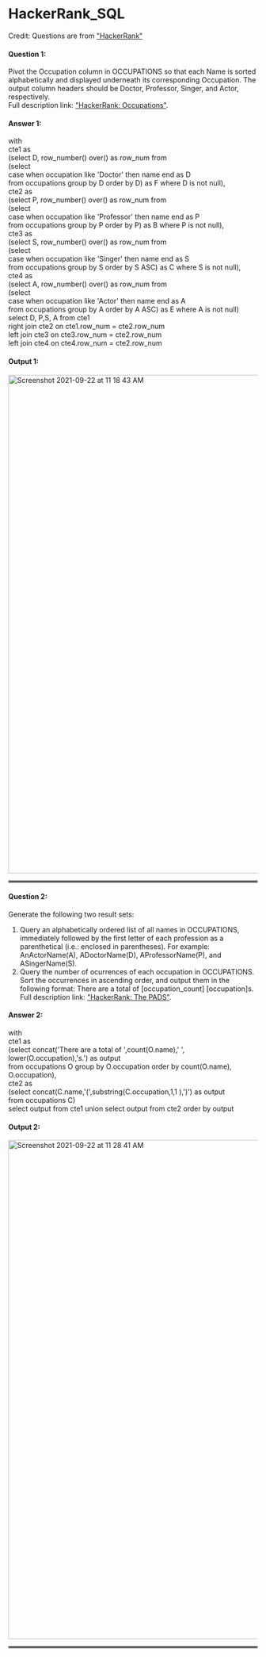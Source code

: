 # HackerRank_SQL

Credit: Questions are from ["HackerRank"](https://www.hackerrank.com/)

#### Question 1:

Pivot the Occupation column in OCCUPATIONS so that each Name is sorted alphabetically and displayed underneath its corresponding Occupation. The output column headers should be Doctor, Professor, Singer, and Actor, respectively. <br/>
Full description link: ["HackerRank: Occupations"](https://www.hackerrank.com/contests/simply-sql/challenges/occupations). 

#### Answer 1:

with <br/>
cte1 as <br/>
(select D, row_number() over() as row_num from<br/>
(select <br/>
case when occupation like 'Doctor' then name end as D <br/>
from occupations group by D order by D) as F where D is not null),<br/>
cte2 as<br/>
(select P, row_number() over() as row_num from<br/>
(select <br/>
case when occupation like 'Professor' then name end as P<br/>
from occupations group by P order by P) as B where P is not null),<br/>
cte3 as<br/>
(select S, row_number() over() as row_num from<br/>
(select <br/>
case when occupation like 'Singer' then name end as S<br/>
from occupations group by S order by S ASC) as C where S is not null),<br/>
cte4 as<br/>
(select A, row_number() over() as row_num from<br/>
(select <br/>
case when occupation like 'Actor' then name end as A<br/>
from occupations group by A order by A ASC) as E where A is not null)<br/>
select D, P,S, A from cte1<br/>
right join cte2 on cte1.row_num = cte2.row_num<br/>
left join cte3 on cte3.row_num = cte2.row_num<br/>
left join cte4 on cte4.row_num = cte2.row_num<br/>

#### Output 1:

<img width="1006" alt="Screenshot 2021-09-22 at 11 18 43 AM" src="https://user-images.githubusercontent.com/47832124/134289864-39dc7402-873a-446d-8a1b-392a82200089.png">

<hr style="border:2px solid gray"> </hr> 

#### Question 2:

Generate the following two result sets:

1. Query an alphabetically ordered list of all names in OCCUPATIONS, immediately followed by the first letter of each profession as a parenthetical (i.e.: enclosed in parentheses). For example: AnActorName(A), ADoctorName(D), AProfessorName(P), and ASingerName(S).<br/>
2. Query the number of ocurrences of each occupation in OCCUPATIONS. Sort the occurrences in ascending order, and output them in the following format:
There are a total of [occupation_count] [occupation]s. <br/>
Full description link: ["HackerRank: The PADS"](https://www.hackerrank.com/contests/simply-sql/challenges/the-pads). 

#### Answer 2:

with <br/>
cte1 as <br/>
(select concat('There are a total of ',count(O.name),' ', lower(O.occupation),'s.') as output <br/>
from occupations O group by O.occupation order by count(O.name), O.occupation),<br/>
cte2 as <br/>
(select concat(C.name,'(',substring(C.occupation,1,1 ),')') as output <br/>
 from occupations C)<br/>
select output from cte1 union select output from cte2 order by output<br/>

#### Output 2:

<img width="1007" alt="Screenshot 2021-09-22 at 11 28 41 AM" src="https://user-images.githubusercontent.com/47832124/134290727-e91d29e0-d4b2-41a6-ac63-4f1b052bd629.png">

<hr style="border:2px solid gray"> </hr> 
